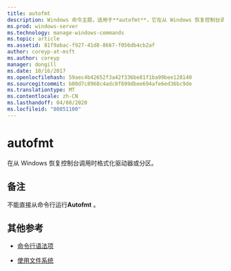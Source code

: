 ```yaml
---
title: autofmt
description: Windows 命令主题，适用于**autofmt**，它在从 Windows 恢复控制台调用时格式化驱动器或分区。
ms.prod: windows-server
ms.technology: manage-windows-commands
ms.topic: article
ms.assetid: 81f9abac-f927-41d8-8667-f056db4cb2af
author: coreyp-at-msft
ms.author: coreyp
manager: dongill
ms.date: 10/16/2017
ms.openlocfilehash: 59aec4b42652f3a42f336be81f1ba99bee128140
ms.sourcegitcommit: b00d7c8968c4adc8f699dbee694afe6ed36bc9de
ms.translationtype: MT
ms.contentlocale: zh-CN
ms.lasthandoff: 04/08/2020
ms.locfileid: "80851100"
---
```

# <a name="autofmt"></a>autofmt

在从 Windows 恢复控制台调用时格式化驱动器或分区。

## <a name="remarks"></a>备注

不能直接从命令行运行**Autofmt** 。

## <a name="additional-references"></a>其他参考

- [命令行语法项](command-line-syntax-key.md)

- [使用文件系统](https://go.microsoft.com/fwlink/?LinkId=4509)